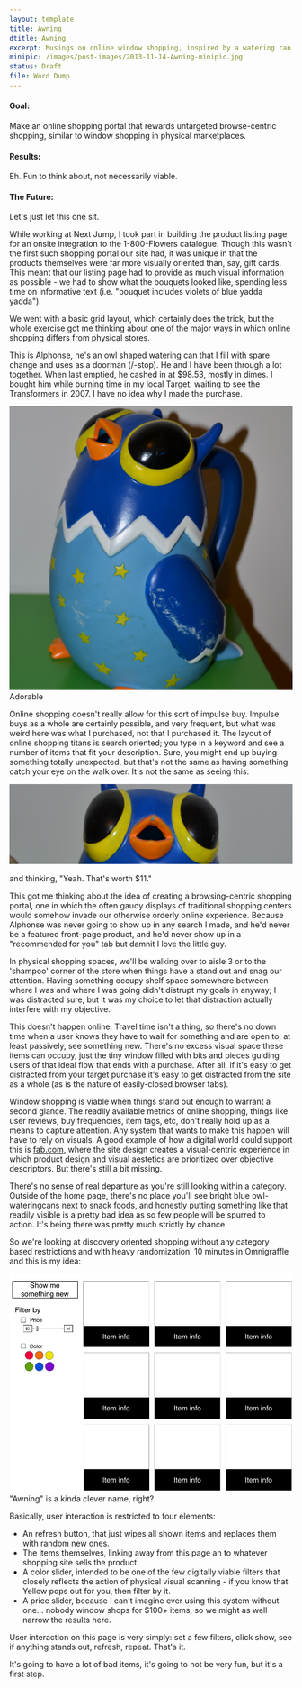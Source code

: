 ```yaml
---
layout: template
title: Awning
dtitle: Awning
excerpt: Musings on online window shopping, inspired by a watering can, followed by the vaguest of product ideas.
minipic: /images/post-images/2013-11-14-Awning-minipic.jpg
status: Draft
file: Word Dump
---
```


<h4 class="green">Goal:</h4>
Make an online shopping portal that rewards untargeted browse-centric shopping, similar to window shopping in physical marketplaces.

<h4 class="purple">Results:</h4>
Eh. Fun to think about, not necessarily viable.

<h4 class="orange">The Future:</h4>
Let's just let this one sit.

<div class="divider">
</div>

While working at Next Jump, I took part in building the product listing page for an onsite integration to the 1-800-Flowers catalogue. Though this wasn't the first such shopping portal our site had, it was unique in that the products themselves were far more visually oriented than, say, gift cards. This meant that our listing page had to provide as much visual information as possible - we had to show what the bouquets looked like, spending less time on informative text (i.e. "bouquet includes violets of blue yadda yadda").

We went with a basic grid layout, which certainly does the trick, but the whole exercise got me thinking about one of the major ways in which online shopping differs from physical stores.

This is Alphonse, he's an owl shaped watering can that I fill with spare change and uses as a doorman (/-stop). He and I have been through a lot together. When last emptied, he cashed in at $98.53, mostly in dimes. I bought him while burning time in my local Target, waiting to see the Transformers in 2007. I have no idea why I made the purchase.

<div class="image primary center">
    <img src="/images/post-images/2013-11-14-Awning-Alphonse.jpg"/>
    <div class="caption ext center">
        Adorable
    </div>
</div>

Online shopping doesn't really allow for this sort of impulse buy. Impulse buys as a whole are certainly possible, and very frequent, but what was weird here was what I purchased, not that I purchased it.
The layout of online shopping titans is search oriented; you type in a keyword and see a number of items that fit your description. Sure, you might end up buying something totally unexpected, but that's not the same as having something catch your eye on the walk over. It's not the same as seeing this:

<div class="image center">
    <img src="/images/post-images/2013-11-14-Awning-The-Eyes.jpg"/>
</div>

and thinking, "Yeah. That's worth $11."

This got me thinking about the idea of creating a browsing-centric shopping portal, one in which the often gaudy displays of traditional shopping centers would somehow invade our otherwise orderly online experience. Because Alphonse was never going to show up in any search I made, and he'd never be a featured front-page product, and he'd never show up in a "recommended for you" tab but damnit I love the little guy.

In physical shopping spaces, we'll be walking over to aisle 3 or to the 'shampoo' corner of the store when things have a stand out and snag our attention. Having something occupy shelf space somewhere between where I was and where I was going didn't distrupt my goals in anyway; I was distracted sure, but it was my choice to let that distraction actually interfere with my objective.

This doesn't happen online. Travel time isn't a thing, so there's no down time when a user knows they have to wait for something and are open to, at least passively, see something new. There's no excess visual space these items can occupy, just the tiny window filled with bits and pieces guiding users of that ideal flow that ends with a purchase. After all, if it's easy to get distracted from your target purchase it's easy to get distracted from the site as a whole (as is the nature of easily-closed browser tabs).

Window shopping is viable when things stand out enough to warrant a second glance. The readily available metrics of online shopping, things like user reviews, buy frequencies, item tags, etc, don't really hold up as a means to capture attention. Any system that wants to make this happen will have to rely on visuals. A good example of how a digital world could support this is <a href="www.fab.com">fab.com</a>, where the site design creates a visual-centric experience in which product design and visual aestetics are prioritized over objective descriptors. But there's still a bit missing.

There's no sense of real departure as you're still looking within a category. Outside of the home page, there's no place you'll see bright blue owl-wateringcans next to snack foods, and honestly putting something like that readily visible is a pretty bad idea as so few people will be spurred to action. It's being there was pretty much strictly by chance.

So we're looking at discovery oriented shopping without any category based restrictions and with heavy randomization. 10 minutes in Omnigraffle and this is my idea:

<div class="image center">
    <img src="/images/post-images/2013-11-14-Awning-uimock.jpg"/>
    <div class="caption ext center">
        "Awning" is a kinda clever name, right?
    </div>
</div>

<p>
    Basically, user interaction is restricted to four elements:
    <ul>
        <li> An refresh button, that just wipes all shown items and replaces them with random new ones. </li>
        <li> The items themselves, linking away from this page an to whatever shopping site sells the product. </li>
        <li> A color slider, intended to be one of the few digitally viable filters that closely reflects the action of physical visual scanning - if you know that Yellow pops out for you, then filter by it. </li>
        <li> A price slider, because I can't imagine ever using this system without one... nobody window shops for $100+ items, so we might as well narrow the results here. </li>
    </ul>
    User interaction on this page is very simply: set a few filters, click show, see if anything stands out, refresh, repeat. That's it.
</p>

It's going to have a lot of bad items, it's going to not be very fun, but it's a first step.

